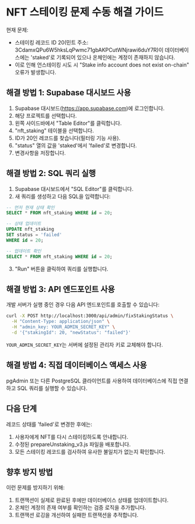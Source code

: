 # NFT 스테이킹 문제 수동 해결 가이드

현재 문제:
- 스테이킹 레코드 ID 20(민트 주소: 3CdamxQPu6W5hksLqPwmc71gbAKPCutWNjrawi6duY7R)이 데이터베이스에는 'staked'로 기록되어 있으나 온체인에는 계정이 존재하지 않습니다.
- 이로 인해 언스테이킹 시도 시 "Stake info account does not exist on-chain" 오류가 발생합니다.

## 해결 방법 1: Supabase 대시보드 사용

1. Supabase 대시보드(https://app.supabase.com)에 로그인합니다.
2. 해당 프로젝트를 선택합니다.
3. 왼쪽 사이드바에서 "Table Editor"를 클릭합니다.
4. "nft_staking" 테이블을 선택합니다.
5. ID가 20인 레코드를 찾습니다(필터링 기능 사용).
6. "status" 열의 값을 'staked'에서 'failed'로 변경합니다.
7. 변경사항을 저장합니다.

## 해결 방법 2: SQL 쿼리 실행

1. Supabase 대시보드에서 "SQL Editor"를 클릭합니다.
2. 새 쿼리를 생성하고 다음 SQL을 입력합니다:

```sql
-- 먼저 현재 상태 확인
SELECT * FROM nft_staking WHERE id = 20;

-- 상태 업데이트
UPDATE nft_staking 
SET status = 'failed' 
WHERE id = 20;

-- 업데이트 확인
SELECT * FROM nft_staking WHERE id = 20;
```

3. "Run" 버튼을 클릭하여 쿼리를 실행합니다.

## 해결 방법 3: API 엔드포인트 사용

개발 서버가 실행 중인 경우 다음 API 엔드포인트를 호출할 수 있습니다:

```bash
curl -X POST http://localhost:3000/api/admin/fixStakingStatus \
  -H "Content-Type: application/json" \
  -H "admin_key: YOUR_ADMIN_SECRET_KEY" \
  -d '{"stakingId": 20, "newStatus": "failed"}'
```

`YOUR_ADMIN_SECRET_KEY`는 서버에 설정된 관리자 키로 교체해야 합니다.

## 해결 방법 4: 직접 데이터베이스 액세스 사용

pgAdmin 또는 다른 PostgreSQL 클라이언트를 사용하여 데이터베이스에 직접 연결하고 SQL 쿼리를 실행할 수 있습니다.

## 다음 단계

레코드 상태를 'failed'로 변경한 후에는:

1. 사용자에게 NFT를 다시 스테이킹하도록 안내합니다.
2. 수정된 prepareUnstaking_v3.js 파일을 배포합니다.
3. 모든 스테이킹 레코드를 검사하여 유사한 불일치가 없는지 확인합니다.

## 향후 방지 방법

이런 문제를 방지하기 위해:

1. 트랜잭션이 실제로 완료된 후에만 데이터베이스 상태를 업데이트합니다.
2. 온체인 계정의 존재 여부를 확인하는 검증 로직을 추가합니다.
3. 트랜잭션 로깅을 개선하여 실패한 트랜잭션을 추적합니다.